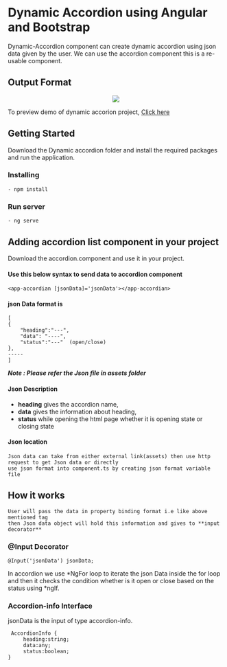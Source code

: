 # Dynamic Accordion using Angular and Bootstrap 

Dynamic-Accordion component can create dynamic accordion using json data given by the user.
We can use the accordion component this is a re-usable component.

## Output Format

 <p align='center'><img src="https://github.com/KNVSAIRAM/dynamic-accordion/blob/master/Images/output.jpg"></p>
 
 To preview demo of dynamic accorion project, [Click here](https://stackblitz.com/edit/json-to-accordion-angular?embed=1&file=src/app/app.component.html&hideNavigation=1&view=preview)
 
 
## Getting Started
Download the Dynamic accordion folder and install the required packages and run the application. 

### Installing
    - npm install

### Run server
    - ng serve

## Adding accordion list component in your project
Download the accordion.component and use it in your project.

####  Use this below syntax to send data to accordion component

    <app-accordian [jsonData]='jsonData'></app-accordian>

#### json Data format is
    [
    {   
        "heading":"---",
        "data": "----",
        "status":"---"  (open/close)
    },
    -----
    ]
**_Note : Please refer the Json file in assets folder_**

#### Json Description

   - **heading** gives the accordion name,
   - **data** gives the information about heading,
   - **status** while opening the html page whether it is opening state or closing state
    
#### Json location 

    Json data can take from either external link(assets) then use http request to get Json data or directly
    use json format into component.ts by creating json format variable file  

## How it works
  
    User will pass the data in property binding format i.e like above mentioned tag
    then Json data object will hold this information and gives to **input decorator**
### @Input Decorator

    @Input('jsonData') jsonData;


In accordion we use *NgFor loop to iterate the json Data inside the for loop and then it checks the condition 
whether is it open or close based on the status using *ngIf.

### Accordion-info Interface
 jsonData is the input of type accordion-info.
 ```
  AccordionInfo {
      heading:string;
      data:any;
      status:boolean;
 }
```
  

